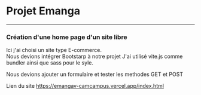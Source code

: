 # Projet Emanga
---

### Création d'une home page d'un site libre
Ici j'ai choisi un site type E-commerce.  
Nous devions intégrer Bootstarp à notre projet
J'ai utilisé vite.js comme bundler ainsi que sass pour le syle.

Nous devions ajouter un formulaire et tester les methodes GET et POST


Lien du site <https://emangav-camcampus.vercel.app/index.html>
